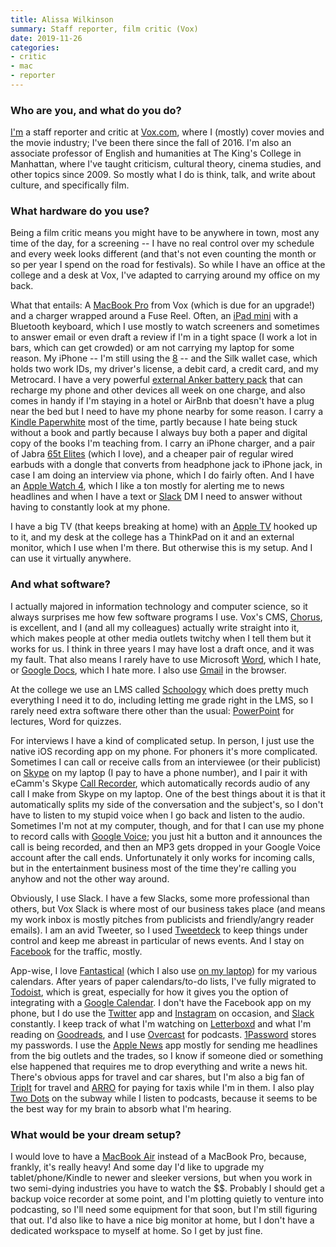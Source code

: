 ```yaml
---
title: Alissa Wilkinson
summary: Staff reporter, film critic (Vox)
date: 2019-11-26
categories:
- critic
- mac
- reporter
---
```


### Who are you, and what do you do?

[I'm](http://www.alissawilkinson.com/ "Alissa's website.") a staff reporter and critic at [Vox.com](https://www.vox.com/ "A news and culture website."), where I (mostly) cover movies and the movie industry; I've been there since the fall of 2016. I'm also an associate professor of English and humanities at The King's College in Manhattan, where I've taught criticism, cultural theory, cinema studies, and other topics since 2009. So mostly what I do is think, talk, and write about culture, and specifically film.

### What hardware do you use?

Being a film critic means you might have to be anywhere in town, most any time of the day, for a screening -- I have no real control over my schedule and every week looks different (and that's not even counting the month or so per year I spend on the road for festivals). So while I have an office at the college and a desk at Vox, I've adapted to carrying around my office on my back. 

What that entails: A [MacBook Pro][macbook-pro] from Vox (which is due for an upgrade!) and a charger wrapped around a Fuse Reel. Often, an [iPad mini][ipad-mini] with a Bluetooth keyboard, which I use mostly to watch screeners and sometimes to answer email or even draft a review if I'm in a tight space (I work a lot in bars, which can get crowded) or am not carrying my laptop for some reason. My iPhone -- I'm still using the [8][iphone-8] -- and the Silk wallet case, which holds two work IDs, my driver's license, a debit card, a credit card, and my Metrocard. I have a very powerful [external Anker battery pack][powercore-plus-26800-pd] that can recharge my phone and other devices all week on one charge, and also comes in handy if I'm staying in a hotel or AirBnb that doesn't have a plug near the bed but I need to have my phone nearby for some reason. I carry a [Kindle Paperwhite][kindle-paperwhite] most of the time, partly because I hate being stuck without a book and partly because I always buy both a paper and digital copy of the books I'm teaching from. I carry an iPhone charger, and a pair of Jabra [65t Elites][elite-65t] (which I love), and a cheaper pair of regular wired earbuds with a dongle that converts from headphone jack to iPhone jack, in case I am doing an interview via phone, which I do fairly often. And I have an [Apple Watch 4][apple-watch-series-4], which I like a ton mostly for alerting me to news headlines and when I have a text or [Slack][] DM I need to answer without having to constantly look at my phone.

I have a big TV (that keeps breaking at home) with an [Apple TV][apple-tv] hooked up to it, and my desk at the college has a ThinkPad on it and an external monitor, which I use when I'm there. But otherwise this is my setup. And I can use it virtually anywhere.

### And what software?

I actually majored in information technology and computer science, so it always surprises me how few software programs I use. Vox's CMS, [Chorus][], is excellent, and I (and all my colleagues) actually write straight into it, which makes people at other media outlets twitchy when I tell them but it works for us. I think in three years I may have lost a draft once, and it was my fault. That also means I rarely have to use Microsoft [Word][], which I hate, or [Google Docs][google-docs], which I hate more. I also use [Gmail][] in the browser. 

At the college we use an LMS called [Schoology][] which does pretty much everything I need it to do, including letting me grade right in the LMS, so I rarely need extra software there other than the usual: [PowerPoint][] for lectures, Word for quizzes. 

For interviews I have a kind of complicated setup. In person, I just use the native iOS recording app on my phone. For phoners it's more complicated. Sometimes I can call or receive calls from an interviewee (or their publicist) on [Skype][] on my laptop (I pay to have a phone number), and I pair it with eCamm's Skype [Call Recorder][call-recorder], which automatically records audio of any call I make from Skype on my laptop. One of the best things about it is that it automatically splits my side of the conversation and the subject's, so I don't have to listen to my stupid voice when I go back and listen to the audio. Sometimes I'm not at my computer, though, and for that I can use my phone to record calls with [Google Voice][google-voice]; you just hit a button and it announces the call is being recorded, and then an MP3 gets dropped in your Google Voice account after the call ends. Unfortunately it only works for incoming calls, but in the entertainment business most of the time they're calling you anyhow and not the other way around.

Obviously, I use Slack. I have a few Slacks, some more professional than others, but Vox Slack is where most of our business takes place (and means my work inbox is mostly pitches from publicists and friendly/angry reader emails). I am an avid Tweeter, so I used [Tweetdeck][] to keep things under control and keep me abreast in particular of news events. And I stay on [Facebook][] for the traffic, mostly. 

App-wise, I love [Fantastical][fantastical-ios] (which I also use [on my laptop][fantastical]) for my various calendars. After years of paper calendars/to-do lists, I've fully migrated to [Todoist][], which is great, especially for how it gives you the option of integrating with a [Google Calendar][google-calendar]. I don't have the Facebook app on my phone, but I do use the [Twitter][twitter-ios] app and [Instagram][instagram-ios] on occasion, and [Slack][slack-ios] constantly. I keep track of what I'm watching on [Letterboxd][] and what I'm reading on [Goodreads][], and I use [Overcast][overcast-ios] for podcasts. [1Password][] stores my passwords. I use the [Apple News][apple-news-ios] app mostly for sending me headlines from the big outlets and the trades, so I know if someone died or something else happened that requires me to drop everything and write a news hit. There's obvious apps for travel and car shares, but I'm also a big fan of [TripIt][tripit-ios] for travel and [ARRO][arro-ios] for paying for taxis while I'm in them. I also play [Two Dots][two-dots-ios] on the subway while I listen to podcasts, because it seems to be the best way for my brain to absorb what I'm hearing.

### What would be your dream setup?

I would love to have a [MacBook Air][macbook-air] instead of a MacBook Pro, because, frankly, it's really heavy! And some day I'd like to upgrade my tablet/phone/Kindle to newer and sleeker versions, but when you work in two semi-dying industries you have to watch the $$. Probably I should get a backup voice recorder at some point, and I'm plotting quietly to venture into podcasting, so I'll need some equipment for that soon, but I'm still figuring that out. I'd also like to have a nice big monitor at home, but I don't have a dedicated workspace to myself at home. So I get by just fine.

[1password]: https://1password.com "Password management software for Mac OS X."
[apple-news-ios]: https://apps.apple.com/us/app/apple-news/id1066498020 "A news app."
[apple-tv]: https://en.wikipedia.org/wiki/Apple_TV "A device for viewing media on a TV."
[apple-watch-series-4]: https://en.wikipedia.org/wiki/Apple_Watch#Fourth_generation "A smart watch."
[arro-ios]: http://web.archive.org/web/20220518103645/https://apps.apple.com/us/app/arro-your-taxi-your-way/id979943889 "A taxi hailing app."
[call-recorder]: https://www.ecamm.com/mac/callrecorder/ "Software for recording Skype conversations."
[chorus]: https://product.voxmedia.com/chorus "A content management system."
[elite-65t]: https://www.jabra.com.au/bluetooth-headsets/jabra-elite-65t#/#100-99000000-40 "In-ear wireless headphones."
[facebook]: https://www.facebook.com/ "A social networking site."
[fantastical-ios]: http://flexibits.com/fantastical "An alternative calendar app."
[fantastical]: https://flexibits.com/fantastical "A calendaring app for the Mac."
[gmail]: https://mail.google.com/mail/u/0/ "Web-based email."
[goodreads]: https://www.goodreads.com/ "A service for tracking the book you've read."
[google-calendar]: https://en.wikipedia.org/wiki/Google_Calendar "A web-based calendar client."
[google-docs]: https://en.wikipedia.org/wiki/Google_Docs "A web-based office suite."
[google-voice]: https://en.wikipedia.org/wiki/Google_Voice "A phone number and online voicemail system."
[instagram-ios]: https://apps.apple.com/us/app/instagram/id389801252 "A photo taking/sharing app."
[ipad-mini]: https://www.apple.com/ipad-mini/ "A 7.9 inch tablet device."
[iphone-8]: https://en.wikipedia.org/wiki/IPhone_8 "A 4.7 inch smartphone."
[kindle-paperwhite]: http://web.archive.org/web/20230502144520/https://www.amazon.com/Kindle-Paperwhite-Touch-light/dp/B007OZNZG0 "An e-book reader with a book-like screen."
[letterboxd]: https://letterboxd.com/ "A service for tracking the films you've seen."
[macbook-air]: https://www.apple.com/macbook-air/ "A very thin laptop."
[macbook-pro]: https://www.apple.com/macbook-pro/ "A laptop."
[overcast-ios]: https://apps.apple.com/us/app/overcast-podcast-player/id888422857 "A podcast app."
[powercore-plus-26800-pd]: http://web.archive.org/web/20210210031325/https://www.anker.com/products/variant/powercore--26800-pd-with-30w-power-delivery-charger/B1375112 "An external battery pack."
[powerpoint]: https://www.microsoft.com/en-us/microsoft-365/powerpoint "Presentation software."
[schoology]: https://www.powerschool.com/solutions/unified-classroom/schoology-learning/ "A social network and learning management system for schools."
[skype]: https://www.skype.com/en/ "Voice and video chat software."
[slack-ios]: https://apps.apple.com/us/app/slack-team-communication/id618783545 "A client app for the chat service."
[slack]: https://slack.com/intl/ja-jp/ "A collaboration service."
[todoist]: https://todoist.com/ "A to-do service."
[tripit-ios]: https://www.tripit.com/web/download "An iPhone client for the trip sharing service."
[tweetdeck]: https://about.twitter.com/en/products/tweetdeck "A multi-column Twitter client."
[twitter-ios]: https://apps.apple.com/app/twitter/id333903271 "A Twitter client."
[two-dots-ios]: https://apps.apple.com/au/app/two-dots/id880178264 "A puzzle game."
[word]: https://www.microsoft.com/en-us/microsoft-365/word "A document editor."

